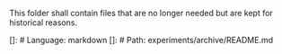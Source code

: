 This folder shall contain files that are no longer needed but are kept for historical reasons.

[]: # Language: markdown
[]: # Path: experiments/archive/README.md